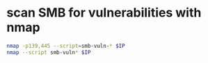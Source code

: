 # scan SMB for vulnerabilities with nmap
```bash
nmap -p139,445 --script=smb-vuln-* $IP
nmap --script smb-vuln* $IP
```

